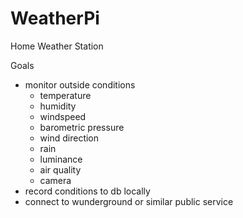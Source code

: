 # WeatherPi
Home Weather Station

Goals
- monitor outside conditions
  - temperature
  - humidity
  - windspeed
  - barometric pressure
  - wind direction
  - rain
  - luminance
  - air quality
  - camera
- record conditions to db locally 
- connect to wunderground or similar public service 
